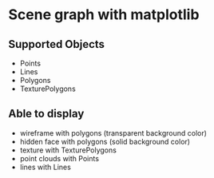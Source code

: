 # Scene graph with matplotlib


## Supported Objects
- Points
- Lines
- Polygons
- TexturePolygons

## Able to display
- wireframe with polygons (transparent background color)
- hidden face with polygons (solid background color)
- texture with TexturePolygons
- point clouds with Points
- lines with Lines